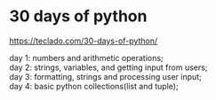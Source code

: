 # 30 days of python

https://teclado.com/30-days-of-python/

day 1: numbers and arithmetic operations;<br>
day 2: strings, variables, and getting input from users;<br>
day 3: formatting, strings and processing user input;<br>
day 4: basic python collections(list and tuple);